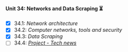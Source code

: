 #### Unit 34: Networks and Data Scraping :hourglass_flowing_sand:

- [X] 34.1: _Network architecture_
- [X] 34.2: _Computer networks, tools and security_
- [X] 34.3: _Data Scraping_
- [ ] 34.4: [_Project - Tech news_]()
